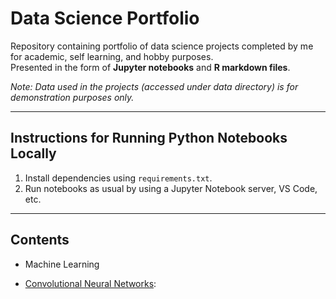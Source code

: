 # Data Science Portfolio  

Repository containing portfolio of data science projects completed by me for academic, self learning, and hobby purposes.  
Presented in the form of **Jupyter notebooks** and **R markdown files**.  

*Note: Data used in the projects (accessed under data directory) is for demonstration purposes only.*  

---

## Instructions for Running Python Notebooks Locally  

1. Install dependencies using `requirements.txt`.  
2. Run notebooks as usual by using a Jupyter Notebook server, VS Code, etc.  

---

## Contents  

- Machine Learning  

- [Convolutional Neural Networks](boston_housing/boston_housing.ipynb):
